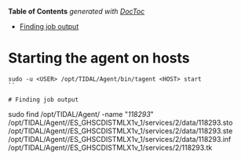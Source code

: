 <!-- START doctoc generated TOC please keep comment here to allow auto update -->
<!-- DON'T EDIT THIS SECTION, INSTEAD RE-RUN doctoc TO UPDATE -->
**Table of Contents**  *generated with [DocToc](https://github.com/thlorenz/doctoc)*

- [Finding job output](#finding-job-output)

<!-- END doctoc generated TOC please keep comment here to allow auto update -->

# Starting the agent on hosts

```
sudo -u <USER> /opt/TIDAL/Agent/bin/tagent <HOST> start
``

# Finding job output

```
sudo find /opt/TIDAL/Agent/ -name "*118293*"
/opt/TIDAL/Agent/<HOST>/ES_GHSCDISTMLX1v_1/services/2/data/118293.sto
/opt/TIDAL/Agent/<HOST>/ES_GHSCDISTMLX1v_1/services/2/data/118293.ste
/opt/TIDAL/Agent/<HOST>/ES_GHSCDISTMLX1v_1/services/2/data/118293.inf
/opt/TIDAL/Agent/<HOST>/ES_GHSCDISTMLX1v_1/services/2/118293.tk
```
